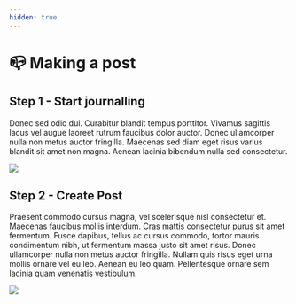 ```yaml
---
hidden: true
---
```


# 📪 Making a post

## Step 1 - Start journalling

Donec sed odio dui. Curabitur blandit tempus porttitor. Vivamus sagittis lacus vel augue laoreet rutrum faucibus dolor auctor. Donec ullamcorper nulla non metus auctor fringilla. Maecenas sed diam eget risus varius blandit sit amet non magna. Aenean lacinia bibendum nulla sed consectetur.

![](https://images.unsplash.com/photo-1522881451255-f59ad836fdfb?crop=entropy\&cs=tinysrgb\&fm=jpg\&ixid=MnwxOTcwMjR8MHwxfHNlYXJjaHw0fHx3cml0ZXxlbnwwfHx8fDE2NjA1ODc5Nzk\&ixlib=rb-1.2.1\&q=80)

## Step 2 - Create Post

Praesent commodo cursus magna, vel scelerisque nisl consectetur et. Maecenas faucibus mollis interdum. Cras mattis consectetur purus sit amet fermentum. Fusce dapibus, tellus ac cursus commodo, tortor mauris condimentum nibh, ut fermentum massa justo sit amet risus. Donec ullamcorper nulla non metus auctor fringilla. Nullam quis risus eget urna mollis ornare vel eu leo. Aenean eu leo quam. Pellentesque ornare sem lacinia quam venenatis vestibulum.

![](https://images.unsplash.com/photo-1515378791036-0648a3ef77b2?crop=entropy\&cs=tinysrgb\&fm=jpg\&ixid=MnwxOTcwMjR8MHwxfHNlYXJjaHw2fHxwb3N0fGVufDB8fHx8MTY2MDU4ODAzMg\&ixlib=rb-1.2.1\&q=80)
